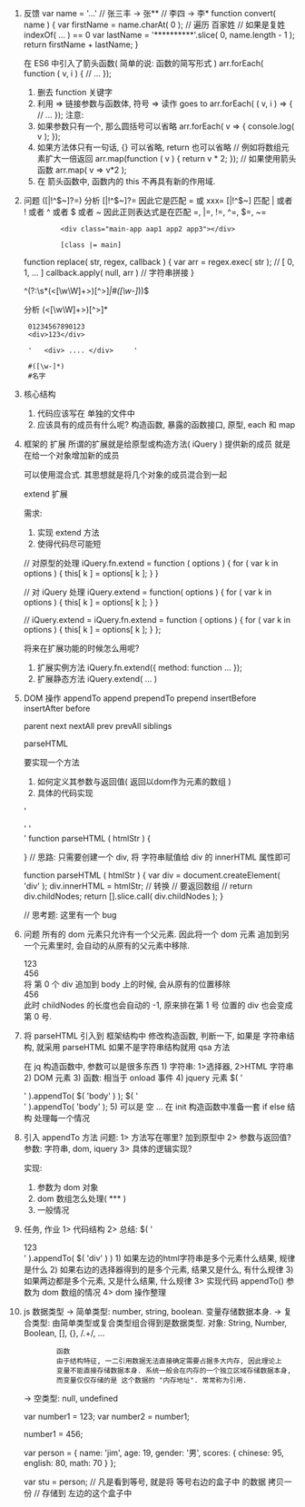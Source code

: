 1. 反馈
     var name = '...'
     // 张三丰 -> 张**
     // 李四 -> 李*
     function convert( name ) {
         var firstName = name.charAt( 0 ); // 遍历 百家姓
         // 如果是复姓 indexOf( ... ) == 0
         var lastName = '**********'.slice( 0, name.length - 1 );
         return firstName + lastName;
     }

     在 ES6 中引入了箭头函数( 简单的说: 函数的简写形式 )
     arr.forEach( function ( v, i ) {
         // ...
     });
     1) 删去 function 关键字
     2) 利用 => 链接参数与函数体, 符号 => 读作 goes to
     arr.forEach( ( v, i ) => {
         // ...
     });
     注意:
     1) 如果参数只有一个, 那么圆括号可以省略
        arr.forEach( v => {
            console.log( v );
        });
     2) 如果方法体只有一句话, {} 可以省略, return 也可以省略
        // 例如将数组元素扩大一倍返回
        arr.map(function ( v ) {
            return v * 2;
        });
        // 如果使用箭头函数
        arr.map( v => v*2 );
     3) 在 箭头函数中, 函数内的 this 不再具有新的作用域. 


2. 问题
    ([|!^$~]?=) 分析
                [|!^$~]?=
                因此它是匹配 = 或 xxx=
                [|!^$~] 匹配 | 或者 ! 或者 ^ 或者 $ 或者 ~
                因此正则表达式是在匹配
                    =, |=, !=, ^=, $=, ~=
                    
                
                <div class="main-app aap1 app2 app3"></div>

                [class |= main]


    function replace( str, regex, callback ) {
        var arr = regex.exec( str ); // [ 0, 1, ... ]
        callback.apply( null, arr )
        // 字符串拼接
    }


    ^(?:\s*(<[\w\W]+>)[^>]*|#([\w-]*))$
    
    分析
        (<[\w\W]+>)[^>]*

        01234567890123
        <div>123</div>

        '   <div> .... </div>     '
        
        #([\w-]*)
        #名字

3. 核心结构
    1) 代码应该写在 单独的文件中
    2) 应该具有的成员有什么呢? 构造函数, 暴露的函数接口, 原型, each 和 map

4. 框架的 扩展
    所谓的扩展就是给原型或构造方法( iQuery ) 提供新的成员
    就是在给一个对象增加新的成员

    可以使用混合式. 其思想就是将几个对象的成员混合到一起

    extend 扩展

    需求:
    1) 实现 extend 方法
    2) 使得代码尽可能短

    // 对原型的处理
    iQuery.fn.extend = function ( options ) {
        for ( var k in options ) {
            this[ k ] = options[ k ];
        }
    }

    // 对 iQuery 处理
    iQuery.extend = function( options ) {
        for ( var k in options ) {
            this[ k ] = options[ k ];
        }
    }

    // 
    iQuery.extend = iQuery.fn.extend = function ( options ) {
        for ( var k in options ) {
            this[ k ] = options[ k ];
        }
    };

    将来在扩展功能的时候怎么用呢?
    1) 扩展实例方法
        iQuery.fn.extend({
            method: function ...
        });
    2) 扩展静态方法
        iQuery.extend( ... )
    
5. DOM 操作
    appendTo
    append
    prependTo
    prepend 
    insertBefore
    insertAfter
    before
    
    parent
    next
    nextAll
    prev
    prevAll
    siblings

    parseHTML   

    要实现一个方法
    1) 如何定义其参数与返回值( 返回以dom作为元素的数组 )
    2) 具体的代码实现

    '<div><div></div></div>'
    '<div></div><div></div>'
    function parseHTML ( htmlStr ) {

    }
    // 思路: 只需要创建一个 div, 将 字符串赋值给 div 的 innerHTML 属性即可

    function parseHTML ( htmlStr ) {
        var div = document.createElement( 'div' );
        div.innerHTML = htmlStr; // 转换
        // 要返回数组 
        // return div.childNodes;
        return [].slice.call( div.childNodes );
    }

    // 思考题: 这里有一个 bug

6. 问题
    所有的 dom 元素只允许有一个父元素. 因此将一个 dom 元素
    追加到另一个元素里时, 会自动的从原有的父元素中移除.

    <div>
        <div>123</div>
        <div>456</div>
    </div>
    将 第 0 个 div 追加到 body 上的时候, 会从原有的位置移除
    <div>
        <div>456</div>
    </div>
    此时 childNodes 的长度也会自动的 -1, 原来排在第 1 号
    位置的 div 也会变成 第 0 号.

7. 将 parseHTML 引入到 框架结构中
    修改构造函数, 判断一下, 如果是 字符串结构, 就采用 parseHTML
    如果不是字符串结构就用 qsa 方法

    在 jq 构造函数中, 参数可以是很多东西
        1) 字符串: 1>选择器, 2>HTML 字符串
        2) DOM 元素
        3) 函数: 相当于 onload 事件
        4) jquery 元素
            $( '<div />' ).appendTo( $( 'body' ) );
            $( '<div />' ).appendTo( 'body' );
        5) 可以是 空
        ...
    在 init 构造函数中准备一套 if else 结构
    处理每一个情况

8. 引入 appendTo 方法
    问题:
    1> 方法写在哪里?  加到原型中
    2> 参数与返回值?  参数: 字符串, dom, iquery
    3> 具体的逻辑实现? 

    实现:
    1) 参数为 dom 对象
    2) dom 数组怎么处理( *** )
    3) 一般情况
    
9. 任务, 作业
    1> 代码结构
    2> 总结:
        $( '<div>123</div>' ).appendTo( $( 'div' ) )
        1) 如果左边的html字符串是多个元素什么结果, 规律是什么
        2) 如果右边的选择器得到的是多个元素, 结果又是什么, 有什么规律
        3) 如果两边都是多个元素, 又是什么结果, 什么规律
    3> 实现代码 appendTo() 参数为 dom 数组的情况
    4> dom 操作整理


10. js 数据类型
    -> 简单类型: number, string, boolean. 变量存储数据本身.
    -> 复合类型: 由简单类型或复合类型组合得到是数据类型.
                对象: String, Number, Boolean,
                      [], {}, /.+/, ...

                函数
                由于结构特征, 一二引用数据无法直接确定需要占据多大内存, 因此理论上
                变量不能直接存储数据本身. 系统一般会在内存的一个独立区域存储数据本身,
                而变量仅仅存储的是 这个数据的 "内存地址". 常常称为引用.


    -> 空类型: null, undefined



    var number1 = 123;
    var number2 = number1;

    number1 = 456;

    var person = {
        name: 'jim',
        age: 19,
        gender: '男',
        scores: {
            chinese: 95,
            english: 80,
            math: 70
        }
    };

    var stu = person;
    // 凡是看到等号, 就是将 等号右边的盒子中 的数据 拷贝一份
    // 存储到 左边的这个盒子中
